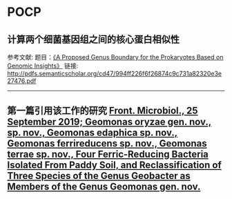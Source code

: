# POCP
## 计算两个细菌基因组之间的核心蛋白相似性
参考文献:
题目：[《A Proposed Genus Boundary for the Prokaryotes Based on Genomic Insights》](https://jb.asm.org/content/196/12/2210) 
链接: http://pdfs.semanticscholar.org/cd47/994ff226f6f26874c9c731a82320e3e27476.pdf

---

## 第一篇引用该工作的研究 [Front. Microbiol., 25 September 2019; Geomonas oryzae gen. nov., sp. nov., Geomonas edaphica sp. nov., Geomonas ferrireducens sp. nov., Geomonas terrae sp. nov., Four Ferric-Reducing Bacteria Isolated From Paddy Soil, and Reclassification of Three Species of the Genus Geobacter as Members of the Genus Geomonas gen. nov.](https://doi.org/10.3389/fmicb.2019.02201)
